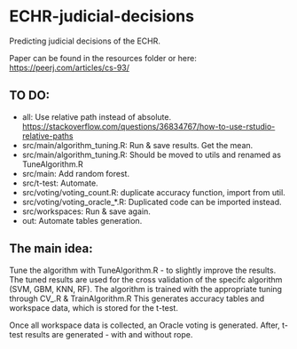 # ECHR-judicial-decisions
Predicting judicial decisions of the ECHR.

Paper can be found in the resources folder or here: https://peerj.com/articles/cs-93/

## TO DO:
 - all: Use relative path instead of absolute. https://stackoverflow.com/questions/36834767/how-to-use-rstudio-relative-paths
 - src/main/algorithm_tuning.R: Run & save results. Get the mean.
 - src/main/algorithm_tuning.R: Should be moved to utils and renamed as TuneAlgorithm.R
 - src/main: Add random forest.
 - src/t-test: Automate.
 - src/voting/voting_count.R: duplicate accuracy function, import from util.
 - src/voting/voting_oracle_*.R: Duplicated code can be imported instead.
 - src/workspaces: Run & save again.
 - out: Automate tables generation.
 

## The main idea:
Tune the algorithm with TuneAlgorithm.R - to slightly improve the results.
The tuned results are used for the cross validation of the specifc algorithm (SVM, GBM, KNN, RF).
The algorithm is trained with the appropriate tuning through CV_<alg>.R & TrainAlgorithm.R
This generates accuracy tables and workspace data, which is stored for the t-test.

Once all workspace data is collected, an Oracle voting is generated.
After, t-test results are generated - with and without rope.
